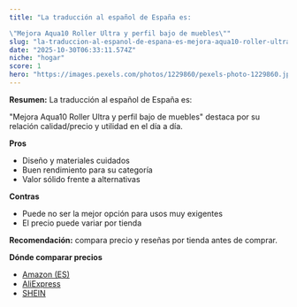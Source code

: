 ```yaml
---
title: "La traducción al español de España es:

\"Mejora Aqua10 Roller Ultra y perfil bajo de muebles\""
slug: "la-traduccion-al-espanol-de-espana-es-mejora-aqua10-roller-ultra-y-perfil-bajo-d"
date: "2025-10-30T06:33:11.574Z"
niche: "hogar"
score: 1
hero: "https://images.pexels.com/photos/1229860/pexels-photo-1229860.jpeg?auto=compress&cs=tinysrgb&fit=crop&h=627&w=1200&auto=compress&cs=tinysrgb&w=1200&h=675&fit=crop"
---
```


**Resumen:** La traducción al español de España es:

"Mejora Aqua10 Roller Ultra y perfil bajo de muebles" destaca por su relación calidad/precio y utilidad en el día a día.

**Pros**
- Diseño y materiales cuidados
- Buen rendimiento para su categoría
- Valor sólido frente a alternativas

**Contras**
- Puede no ser la mejor opción para usos muy exigentes
- El precio puede variar por tienda

**Recomendación:** compara precio y reseñas por tienda antes de comprar.

**Dónde comparar precios**
- [Amazon (ES)](https://www.amazon.es/s?k=La%20traducci%C3%B3n%20al%20espa%C3%B1ol%20de%20Espa%C3%B1a%20es%3A%0A%0A%22Mejora%20Aqua10%20Roller%20Ultra%20y%20perfil%20bajo%20de%20muebles%22&tag=teknovashop25-21)
- [AliExpress](https://www.aliexpress.com/wholesale?SearchText=La%20traducci%C3%B3n%20al%20espa%C3%B1ol%20de%20Espa%C3%B1a%20es%3A%0A%0A%22Mejora%20Aqua10%20Roller%20Ultra%20y%20perfil%20bajo%20de%20muebles%22)
- [SHEIN](https://www.shein.com/pdsearch/La%20traducci%C3%B3n%20al%20espa%C3%B1ol%20de%20Espa%C3%B1a%20es%3A%0A%0A%22Mejora%20Aqua10%20Roller%20Ultra%20y%20perfil%20bajo%20de%20muebles%22)